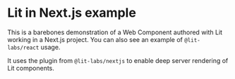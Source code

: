 # Lit in Next.js example

This is a barebones demonstration of a Web Component authored with Lit working
in a Next.js project. You can also see an example of `@lit-labs/react` usage.

It uses the plugin from `@lit-labs/nextjs` to enable deep server rendering of
Lit components.
